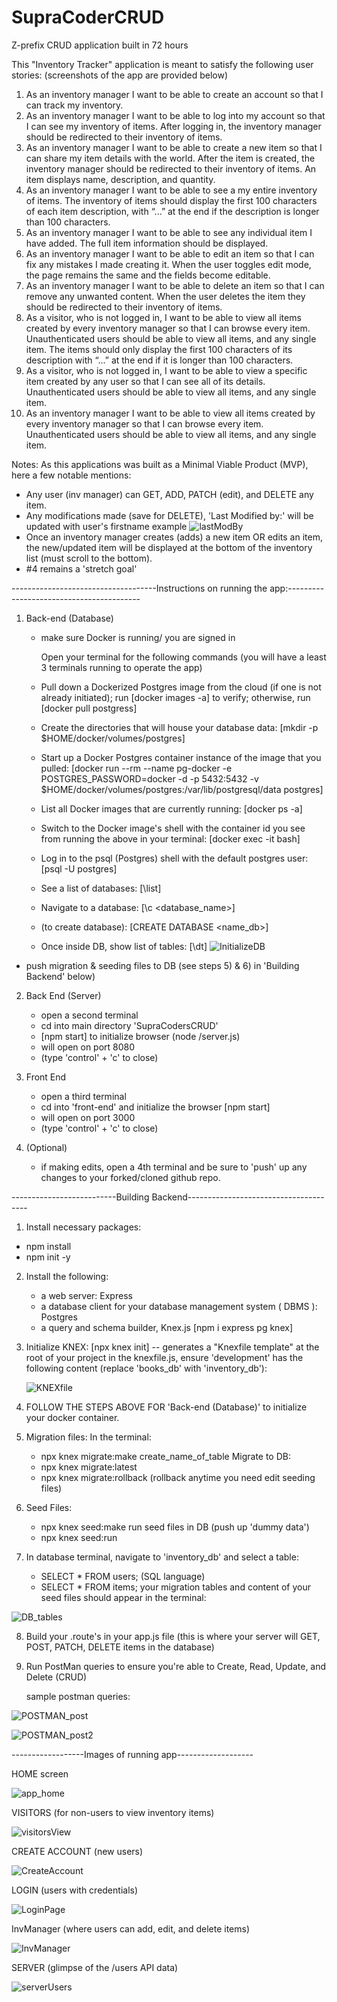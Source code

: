 # SupraCoderCRUD
Z-prefix CRUD application built in 72 hours

This "Inventory Tracker" application is meant to satisfy the following user stories:
(screenshots of the app are provided below)

1) As an inventory manager I want to be able to create an account so that I can track my inventory.
2) As an inventory manager I want to be able to log into my account so that I can see my inventory of items.
	After logging in, the inventory manager should be redirected to their inventory of items.
3) As an inventory manager I want to be able to create a new item so that I can share my item details with the world.
	After the item is created, the inventory manager should be redirected to their inventory of items.
	An item displays name, description, and quantity.
4) As an inventory manager I want to be able to see a my entire inventory of items.
	The inventory of items should display the first 100 characters of each item description, with “...” at the end if the description is longer than 100 characters.
5) As an inventory manager I want to be able to see any individual item I have added.
	The full item information should be displayed.
6) As an inventory manager I want to be able to edit an item so that I can fix any mistakes I made creating it.
	When the user toggles edit mode, the page remains the same and the fields become editable.
7) As an inventory manager I want to be able to delete an item so that I can remove any unwanted content.
	When the user deletes the item they should be redirected to their inventory of items.
8) As a visitor, who is not logged in, I want to be able to view all items created by every inventory manager so that I can browse every item.
	Unauthenticated users should be able to view all items, and any single item.
	The items should only display the first 100 characters of its description with “...” at the end if it is longer than 100 characters.
9) As a visitor, who is not logged in, I want to be able to view a specific item created by any user so that I can see all of its details.
	Unauthenticated users should be able to view all items, and any single item.
10) As an inventory manager I want to be able to view all items created by every inventory manager so that I can browse every item.
	Unauthenticated users should be able to view all items, and any single item.

Notes: As this applications was built as a Minimal Viable Product (MVP), here a few notable mentions:
- Any user (inv manager) can GET, ADD, PATCH (edit), and DELETE any item.
- Any modifications made (save for DELETE), 'Last Modified by:' will be updated with user's firstname
  example
![lastModBy](https://github.com/user-attachments/assets/de35651b-a91e-4203-bd9a-dd1ae9d66bb4)
- Once an inventory manager creates (adds) a new item OR edits an item, the new/updated item will be displayed at the bottom of the inventory list (must scroll to the bottom).
- #4 remains a 'stretch goal'

------------------------------------Instructions on running the app:-----------------------------------------

1. Back-end (Database)
    - make sure Docker is running/ you are signed in
      
      Open your terminal for the following commands (you will have a least 3 terminals running to operate the app)
    - Pull down a Dockerized Postgres image from the cloud (if one is not already initiated);
        run [docker images -a] to verify;
        otherwise, run [docker pull postgress]
    - Create the directories that will house your database data:
	    [mkdir -p $HOME/docker/volumes/postgres]
    - Start up a Docker Postgres container instance of the image that you pulled:
        [docker run --rm --name pg-docker -e POSTGRES_PASSWORD=docker -d -p 5432:5432 \-v $HOME/docker/volumes/postgres:/var/lib/postgresql/data postgres]
    - List all Docker images that are currently running:
        [docker ps -a]
    - Switch to the Docker image's shell with the container id you see from running the above in your terminal:
	    [docker exec -it <PSQL-Container-ID> bash]
    - Log in to the psql (Postgres) shell with the default postgres user:
	    [psql -U postgres]
    - See a list of databases:
	    [\list]
    - Navigate to a database:
	    [\c  <database_name>]
    - (to create database):
	    [CREATE DATABASE <name_db>]
    - Once inside DB, show list of tables:
	    [\dt]
![InitializeDB](https://github.com/tiffystar/SupraCodersCRUD/assets/54339124/a07b01f8-7f24-44e0-8537-5d303e7bf145)

- push migration & seeding files to DB (see steps 5) & 6) in 'Building Backend' below)

2. Back End (Server)
    - open a second terminal
    - cd into main directory 'SupraCodersCRUD'
    - [npm start] to initialize browser (node /server.js)
    - will open on port 8080
    - (type 'control' + 'c' to close)

3. Front End
    - open a third terminal 
    - cd into 'front-end' and initialize the browser [npm start]
    - will open on port 3000
    - (type 'control' + 'c' to close)

4. (Optional)
    - if making edits, open a 4th terminal and be sure to 'push' up any changes to your forked/cloned github repo.

--------------------------Building Backend--------------------------------------
1) Install necessary packages:
- npm install
- npm init -y
2) Install the following:
	- a web server: Express
	- a database client for your database management system ( DBMS ): Postgres
	- a query and schema builder, Knex.js
[npm i express pg knex]
3) Initialize KNEX: [npx knex init] -- generates a "Knexfile template" at the root of your project
   in the knexfile.js, ensure 'development' has the following content (replace 'books_db' with 'inventory_db'):
   
   ![KNEXfile](https://github.com/tiffystar/SupraCodersCRUD/assets/54339124/a19a984b-6ecb-4401-b7bb-5521e64b9800)

4) FOLLOW THE STEPS ABOVE FOR 'Back-end (Database)' to initialize your docker container.
5) Migration files:
   In the terminal:
   	- npx knex migrate:make create_name_of_table
Migrate to DB:
	- npx knex migrate:latest
	- npx knex migrate:rollback (rollback anytime you need edit seeding files)
6) Seed Files:
   	- npx knex seed:make <name>
    run seed files in DB (push up 'dummy data')
	- npx knex seed:run
7) In database terminal, navigate to 'inventory_db' and select a table:
   	- SELECT * FROM users; (SQL language)
   	- SELECT * FROM items;
   your migration tables and content of your seed files should appear in the terminal:

![DB_tables](https://github.com/tiffystar/SupraCodersCRUD/assets/54339124/63219fc9-4925-4826-8873-050bcc9a4e3e)

8) Build your .route's in your app.js file (this is where your server will GET, POST, PATCH, DELETE items in the database)
9) Run PostMan queries to ensure you're able to Create, Read, Update, and Delete (CRUD)

    sample postman queries:
   
![POSTMAN_post](https://github.com/tiffystar/SupraCodersCRUD/assets/54339124/f2238301-c325-44af-bf2b-943635d2cc5b)

![POSTMAN_post2](https://github.com/tiffystar/SupraCodersCRUD/assets/54339124/fa982ef3-f0c1-45a5-8252-cc5cb1821891)

------------------Images of running app-------------------

HOME screen

![app_home](https://github.com/user-attachments/assets/11444d82-94c6-4f22-9c39-f61420e26771)

VISITORS (for non-users to view inventory items)

![visitorsView](https://github.com/user-attachments/assets/16d58984-5ba8-471e-87e0-bd1f4d368bf4)

CREATE ACCOUNT (new users)

![CreateAccount](https://github.com/user-attachments/assets/cf6adde7-966f-4bbe-a5c3-3924472bf225)


LOGIN (users with credentials)

![LoginPage](https://github.com/user-attachments/assets/3a22ad0b-a96c-4756-9196-859038998ed4)


InvManager (where users can add, edit, and delete items)

![InvManager](https://github.com/user-attachments/assets/d062a110-f3b1-4bf6-ada6-fd66e98bddc3)


SERVER (glimpse of the /users API data)

![serverUsers](https://github.com/user-attachments/assets/87c5179f-0bb1-430c-92bd-6e8e6a0319d3)

